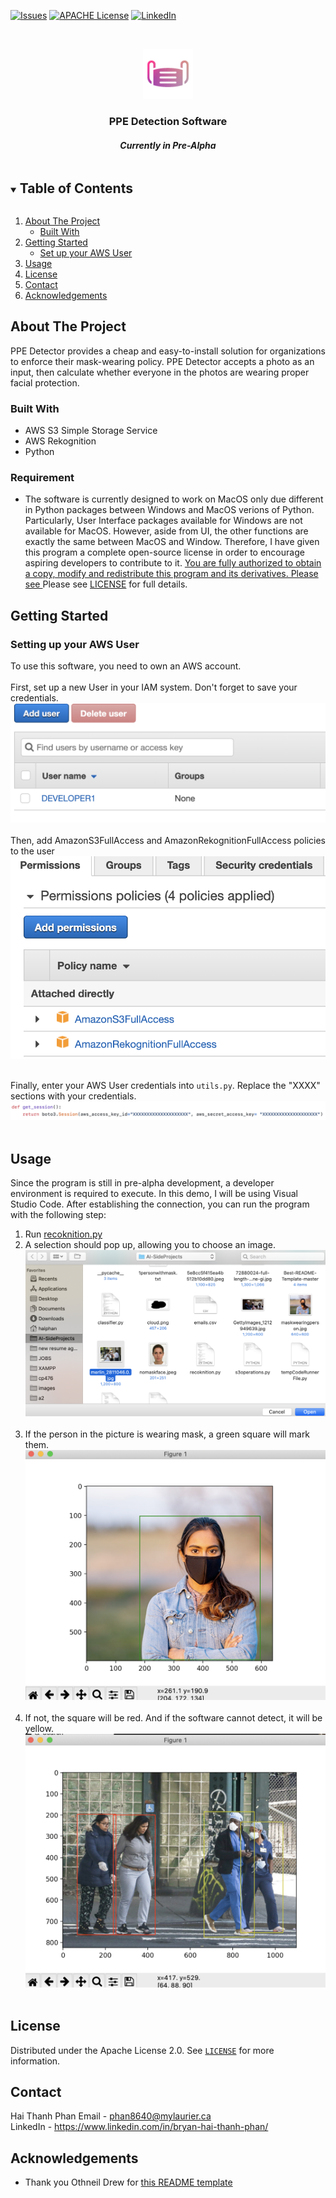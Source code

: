 [![Issues][issues-shield]][issues-url]
[![APACHE License][license-shield]][license-url]
[![LinkedIn][linkedin-shield]][linkedin-url]



<!-- PROJECT LOGO -->
<br />
<p align="center">
  <a href="https://github.com/bryanhaiphanthanh/PPE-Detection">
    <img src="images/color-mask.png" alt="Logo" width="80" height="80">
  </a>

  <h3 align="center">PPE Detection Software</h3>
  <h4 align="center"><i>Currently in Pre-Alpha</i></h4>
</p>



<!-- TABLE OF CONTENTS -->
<details open="open">
  <summary><h2 style="display: inline-block">Table of Contents</h2></summary>
  <ol>
    <li>
      <a href="#about-the-project">About The Project</a>
      <ul>
        <li><a href="#built-with">Built With</a></li>
      </ul>
    </li>
    <li>
      <a href="#getting-started">Getting Started</a>
      <ul>
        <li><a href="#prerequisites">Set up your AWS User</a></li>
      </ul>
    </li>
    <li><a href="#usage">Usage</a></li>
    <li><a href="#license">License</a></li>
    <li><a href="#contact">Contact</a></li>
    <li><a href="#acknowledgements">Acknowledgements</a></li>
  </ol>
</details>



<!-- ABOUT THE PROJECT -->
## About The Project

PPE Detector provides a cheap and easy-to-install solution for organizations to enforce their mask-wearing policy. PPE Detector accepts a photo as an input, then calculate whether everyone in the photos are wearing proper facial protection.

### Built With

* AWS S3 Simple Storage Service
* AWS Rekognition 
* Python

### Requirement

* The software is currently designed to work on MacOS only due different in Python packages between Windows and MacOS verions of Python. Particularly, User Interface packages available for Windows are not available for MacOS. However, aside from UI, the other functions are exactly the same between MacOS and Window.
Therefore, I have given this program a complete open-source license in order to encourage aspiring developers to contribute to it. <u>You are fully authorized to obtain a copy, modify and redistribute this program and its derivatives. Please see </u>Please see [LICENSE](LICENSE.txt) for full details.

<!-- GETTING STARTED -->
## Getting Started
### Setting up your AWS User

To use this software, you need to own an AWS account. </br> </br>
First, set up a new User in your IAM system. Don't forget to save your credentials.
![image](images/aws-developer.png) </br> </br>
Then, add AmazonS3FullAccess and AmazonRekognitionFullAccess policies to the user </br>
![image](images/aws-policy.png) </br> </br>

Finally, enter your AWS User credentials into `utils.py`. Replace the "XXXX" sections with your credentials.
 ![image](images/aws-cred.png) </br> </br>

<!-- USAGE EXAMPLES -->
## Usage
Since the program is still in pre-alpha development, a developer environment is required to execute. In this demo, I will be using Visual Studio Code.
After establishing the connection, you can run the program with the following step: <br>
1. Run [recoknition.py](recoknition.py)
2. A selection should pop up, allowing you to choose an image.
![image](images/aws-face.png) </br> </br>
3. If the person in the picture is wearing mask, a green square will mark them.
![image](images/aws-face-negative.png) </br> </br>
4. If not, the square will be red. And if the software cannot detect, it will be yellow.
![image](images/aws-face-mixed.png) </br> </br>

<!-- LICENSE -->
## License

Distributed under the Apache License 2.0. See [`LICENSE`]([license-url]) for more information.



<!-- CONTACT -->
## Contact

Hai Thanh Phan
Email - phan8640@mylaurier.ca </br>
LinkedIn - https://www.linkedin.com/in/bryan-hai-thanh-phan/
<!-- ACKNOWLEDGEMENTS -->
## Acknowledgements

* Thank you Othneil Drew for [this README template](https://github.com/othneildrew/Best-README-Template/blob/master/README.md)




<!-- MARKDOWN LINKS & IMAGES -->
<!-- https://www.markdownguide.org/basic-syntax/#reference-style-links -->

[issues-shield]: https://img.shields.io/github/issues/bryanhaiphanthanh/PPE-Detection.svg?style=for-the-badge
[issues-url]: https://github.com/bryanhaiphanthanh/PPE-Detection/issues
[license-shield]: https://img.shields.io/github/license/bryanhaiphanthanh/PPE-Detection.svg?style=for-the-badge
[license-url]: https://github.com/bryanhaiphanthanh/PPE-Detection/blob/main/LICENSE.txt
[linkedin-shield]: https://img.shields.io/badge/-LinkedIn-black.svg?style=for-the-badge&logo=linkedin&colorB=555
[linkedin-url]: https://www.linkedin.com/in/bryan-hai-thanh-phan/

